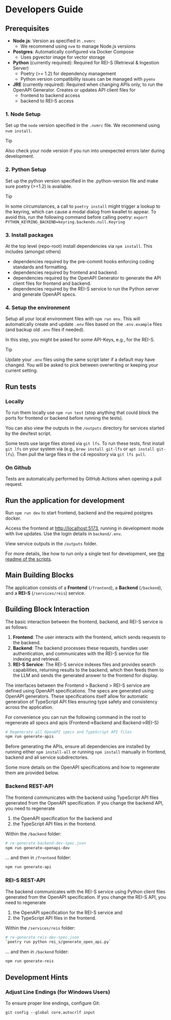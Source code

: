 # Developers Guide

## Prerequisites

- **Node.js**: Version as specified in `.nvmrc`
  - We recommend using `nvm` to manage Node.js versions
- **Postgres**: Automatically configured via Docker Compose
  - Uses pgvector image for vector storage
- **Python** (currently required): Required for REI-S (Retrieval & Ingestion Server)
  - Poetry (>= 1.2) for dependency management
  - Python version compatibility issues can be managed with `pyenv`
- **JRE** (currently required): Required when changing APIs only, to run the OpenAPI Generator. Creates or updates API client files for
  - frontend to backend access
  - backend to REI-S access

### 1. Node Setup

Set up the `node` version specified in the `.nvmrc` file. We recommend using `nvm install`.

> [!TIP]
> Also check your node version if you run into unexpected errors later during development.

### 2. Python Setup

Set up the python version specified in the .python-version file and make sure poetry (>=1.2) is available.

> [!TIP]
> In some circumstances, a call to `poetry install` might trigger a lookup to the keyring, which can cause a modal dialog from kwallet to appear.
> To avoid this, run the following command before calling poetry: `export PYTHON_KEYRING_BACKEND=keyring.backends.null.Keyring`

### 3. Install packages

At the top level (repo-root) install dependencies via `npm install`. This includes (amongst others)
* dependencies required by the pre-commit hooks enforcing coding standards and formatting.
* dependencies required by frontend and backend.
* dependencies required by the OpenAPI Generator to generate the API client files for frontend and backend.
* dependencies required by the REI-S service to run the Python server and generate OpenAPI specs.

### 4. Setup the environment

Setup all your local environment files with `npm run env`.
This will automatically create and update `.env` files based on the `.env.example` files (and backup old `.env` files if needed).

In this step, you might be asked for some API-Keys, e.g., for the REI-S.

> [!TIP]
> Update your `.env` files using the same script later if a default may have changed. You will be asked to pick between overwriting or keeping your current setting.

## Run tests

### Locally

To run them locally use `npm run test` (stop anything that could block the ports for frontend or backend before running the tests).

You can also view the outputs in the `/outputs` directory for services started by the dev/test script.

Some tests use large files stored via `git lfs`. To run these tests, first install `git lfs` on your system via (e.g., `brew install git-lfs` or `apt install git-lfs`).
Then pull the large files in the c4 repository via `git lfs pull`.

### On Github

Tests are automatically performed by GitHub Actions when opening a pull request.

## Run the application for development

Run `npm run dev` to start frontend, backend and the required postgres docker.

Access the frontend at <http://localhost:5173>, running in development mode with live updates. Use the login details in `backend/.env`.

View service outputs in the `/outputs` folder.

For more details, like how to run only a single test for development, see [the readme of the scripts](scripts/README.md).

## Main Building Blocks

The application consists of a **Frontend** (`/frontend`), a **Backend** (`/backend`), and a **REI-S** (`/services/reis`) service.

## Building Block Interaction

The basic interaction between the frontend, backend, and REI-S service is as follows:

1. **Frontend**: The user interacts with the frontend, which sends requests to the backend.
2. **Backend**: The backend processes these requests, handles user authentication, and communicates with the REI-S service for file indexing and retrieval.
3. **REI-S Service**: The REI-S service indexes files and provides search capabilities, returning results to the backend, which then feeds them to the LLM and sends the generated answer to the frontend for display.

The interfaces between the Frontend > Backend > REI-S service are defined using OpenAPI specifications. The specs are generated using OpenAPI generators. These specifications itself allow for automatic generation of TypeScript API files ensuring type safety and consistency across the application.

For convenience you can run the following command in the root to regenerate all specs and apis (Frontend->Backend and Backend->REI-S)

```bash
# Regenerate all OpenAPI specs and TypeScript API files
npm run generate-apis
```

Before generating the APIs, ensure all dependencies are installed by running either `npm install-all` or running `npm install` manually in frontend, backend and all service subdirectories.

Some more details on the OpenAPI specifications and how to regenerate them are provided below.

### Backend REST-API

The frontend communicates with the backend using TypeScript API files generated from the OpenAPI specification. If you change the backend API, you need to regenerate

1. the OpenAPI specification for the backend and
2. the TypeScript API files in the frontend.

Within the `/backend` folder:

```bash
# re-generate backend-dev-spec.json
npm run generate-openapi-dev
```

... and then in `/frontend` folder:

```bash
npm run generate-api
```

### REI-S REST-API

The backend communicates with the REI-S service using Python client files generated from the OpenAPI specification. If you change the REI-S API, you need to regenerate

1. the OpenAPI specification for the REI-S service and
2. the TypeScript API files in the frontend.

Within the `/services/reis` folder:

```bash
# re-generate reis-dev-spec.json
`poetry run python rei_s/generate_open_api.py`
```

... and then in `/backend` folder:

```bash
npm run generate-reis
```

## Development Hints

### Adjust Line Endings (for Windows Users)

To ensure proper line endings, configure Git:

```
git config --global core.autocrlf input
```